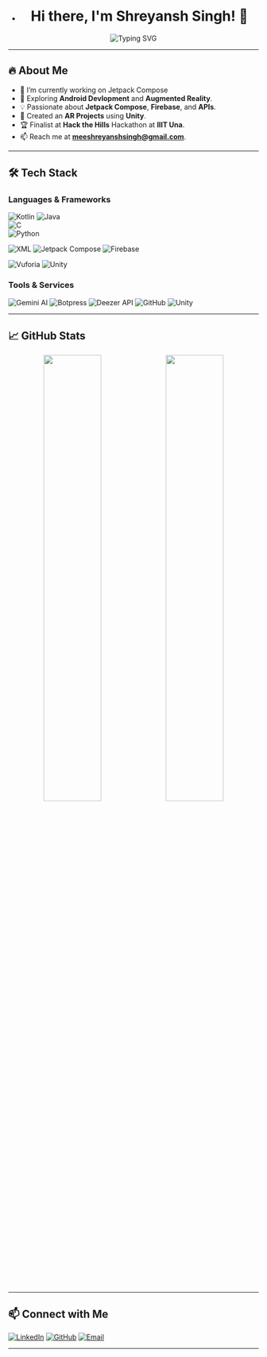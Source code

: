 
- <h1 align="center">Hi there, I'm Shreyansh Singh! 👋</h1>

<p align="center">
  <img src="https://readme-typing-svg.demolab.com?font=Fira+Code&weight=600&size=22&pause=1000&color=00C2CB&center=true&vCenter=true&width=600&lines=Android +Developer+%7C+AR-VR;Hackathon+Enthusiast+%7C+Tech+Explorer;Kotlin+%7C+Firebase+%7C+APIs+%7C+Jetpack+Compose;Passionate+About+Innovation+%F0%9F%9A%80" alt="Typing SVG" />
</p>

---

## 🔥 About Me
- 🚀 I’m currently working on Jetpack Compose<!--- 🔭 Building **ServiceSphere**, an e-commerce platform connecting users to service providers.-->
- 🎵 Exploring **Android Devlopment** and **Augmented Reality**.
- 💡 Passionate about **Jetpack Compose**, **Firebase**, and **APIs**.
- 🎨 Created an **AR Projects** using **Unity**.
- 🏆 Finalist at **Hack the Hills** Hackathon at **IIIT Una**.
- 📫 Reach me at **[meeshreyanshsingh@gmail.com](mailto:meeshreyanshsingh@gmail.com)**.

---

## 🛠 Tech Stack
### **Languages & Frameworks**
![Kotlin](https://img.shields.io/badge/Kotlin-0095D5?style=for-the-badge&logo=kotlin&logoColor=white)
![Java](https://img.shields.io/badge/Java-007396?style=for-the-badge&logo=java&logoColor=white)  
![C](https://img.shields.io/badge/C-00599C?style=for-the-badge&logo=c&logoColor=white)  
![Python](https://img.shields.io/badge/Python-3776AB?style=for-the-badge&logo=python&logoColor=white)


![XML](https://img.shields.io/badge/XML-EB5424?style=for-the-badge&logo=xml&logoColor=white)
![Jetpack Compose](https://img.shields.io/badge/Jetpack%20Compose-4285F4?style=for-the-badge&logo=jetpackcompose&logoColor=white)
![Firebase](https://img.shields.io/badge/Firebase-FFCA28?style=for-the-badge&logo=firebase&logoColor=white)

![Vuforia](https://img.shields.io/badge/Vuforia-009F6B?style=for-the-badge&logo=vuforia&logoColor=white)  ![Unity](https://img.shields.io/badge/Unity-100000?style=for-the-badge&logo=unity&logoColor=white)

### **Tools & Services**
![Gemini AI](https://img.shields.io/badge/Gemini%20AI-4285F4?style=for-the-badge&logo=google&logoColor=white)
![Botpress](https://img.shields.io/badge/Botpress-0A0A0A?style=for-the-badge&logo=botpress&logoColor=white)
![Deezer API](https://img.shields.io/badge/Deezer-FF0000?style=for-the-badge&logo=deezer&logoColor=white)
![GitHub](https://img.shields.io/badge/GitHub-181717?style=for-the-badge&logo=github&logoColor=white)
![Unity](https://img.shields.io/badge/Unity-100000?style=for-the-badge&logo=unity&logoColor=white)  


---

## 📈 GitHub Stats
<p align="center">
  <img width="48%" src="https://github-readme-stats.vercel.app/api?username=shreyansh-singh&show_icons=true&theme=radical" />
  <img width="48%" src="https://github-readme-streak-stats.herokuapp.com/?user=shreyansh-singh&theme=radical" />
</p>

---

## 📫 Connect with Me
<p align="left">
  <a href="[https://www.linkedin.com/in/shreyansh-singh](https://www.linkedin.com/in/shreyansh-singh-729b0b198/)" target="_blank"><img alt="LinkedIn" src="https://img.shields.io/badge/LinkedIn-Shreyansh%20Singh-blue?style=for-the-badge&logo=linkedin"></a>
  <a href="[https://github.com/shreyansh-singh](https://github.com/Shreyansh9016)" target="_blank"><img alt="GitHub" src="https://img.shields.io/badge/GitHub-shreyansh--singh-black?style=for-the-badge&logo=github"></a>
  <a href="mailto:meeshreyanshsingh@gmail.com"><img alt="Email" src="https://img.shields.io/badge/Email-meeshreyanshsingh@gmail.com-red?style=for-the-badge&logo=gmail"></a>
</p>

---

<!--💡 *“Code, Create, Innovate, Repeat!”* 🚀

- 🌱 I’m currently learning ...
- 👯 I’m looking to collaborate on ...
- 🤔 I’m looking for help with ...
- 💬 Ask me about ...
- 📫 How to reach me: ...
- 😄 Pronouns: ...
- ⚡ Fun fact: ...-->

